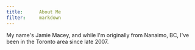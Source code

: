 ```yaml
---
title:      About Me
filter:     markdown
---
```


My name's Jamie Macey, and while I'm originally from Nanaimo, BC, I've been in the Toronto area since late 2007.


